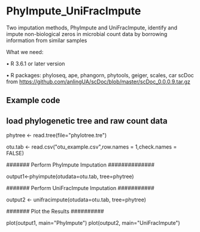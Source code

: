 # PhyImpute_UniFracImpute
Two imputation methods, PhyImpute and UniFracImpute, identify and impute non-biological zeros in microbial count data by borrowing information from similar samples

What we need:

•	R 3.6.1 or later version

•	R packages: 
phyloseq, ape, phangorn, phytools, geiger,  scales, car
scDoc from https://github.com/anlingUA/scDoc/blob/master/scDoc_0.0.0.9.tar.gz

## Example code ##
## load phylogenetic tree and raw count data ##

phytree <- read.tree(file="phylotree.tre")

otu.tab <- read.csv("otu_example.csv",row.names = 1,check.names = FALSE)

####### Perform PhyImpute Imputation ##############

output1<-phyimpute(otudata=otu.tab, tree=phytree)

####### Perform UniFracImpute Imputation ###########

output2 <- unifracimpute(otudata=otu.tab, tree=phytree)

####### Plot the Results ##########

plot(output1, main="PhyImpute")
plot(output2, main="UniFracImpute")
